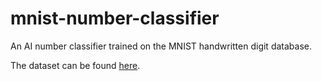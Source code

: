 # mnist-number-classifier
An AI number classifier trained on the MNIST handwritten digit database.

The dataset can be found [here](http://yann.lecun.com/exdb/mnist/).